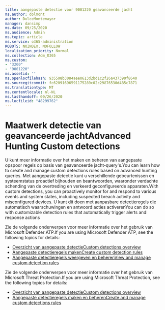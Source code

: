 ```yaml
---
title: aangepaste detectie voor 9001220 geavanceerde jacht
ms.author: dolmont
author: DulceMontemayor
manager: dansimp
ms.date: 09/25/2020
ms.audience: Admin
ms.topic: article
ms.service: o365-administration
ROBOTS: NOINDEX, NOFOLLOW
localization_priority: Normal
ms.collection: Adm_O365
ms.custom:
- "3200"
- "9001220"
ms.assetid: ''
ms.openlocfilehash: 935508b3084aee0613d2bd1c2f26a437390f8640
ms.sourcegitcommit: fc62091696591175280c02c29876530d485c7871
ms.translationtype: MT
ms.contentlocale: nl-NL
ms.lasthandoff: 09/26/2020
ms.locfileid: "48299762"
---
```

# <a name="advanced-hunting-custom-detections"></a><span data-ttu-id="4481f-102">Maatwerk detectie van geavanceerde jacht</span><span class="sxs-lookup"><span data-stu-id="4481f-102">Advanced Hunting Custom detections</span></span>

<span data-ttu-id="4481f-103">U kunt meer informatie over het maken en beheren van aangepaste opspoor regels op basis van geavanceerde jacht-query's.</span><span class="sxs-lookup"><span data-stu-id="4481f-103">You can learn how to create and manage custom detections rules based on advanced hunting queries.</span></span> <span data-ttu-id="4481f-104">Met aangepaste detectie kunt u verschillende gebeurtenissen en systeemstatus proactief bijhouden en beantwoorden, waaronder verdachte schending van de overtreding en verkeerd geconfigureerde apparaten.</span><span class="sxs-lookup"><span data-stu-id="4481f-104">With custom detections, you can proactively monitor for and respond to various events and system states, including suspected breach activity and misconfigured devices.</span></span> <span data-ttu-id="4481f-105">U kunt dit doen met aanpasbare detectieregels die automatisch waarschuwingen en antwoord acties activeren</span><span class="sxs-lookup"><span data-stu-id="4481f-105">You can do so with customizable detection rules that automatically trigger alerts and response actions</span></span>
  
<span data-ttu-id="4481f-106">Zie de volgende onderwerpen voor meer informatie over het gebruik van Microsoft Defender ATP.</span><span class="sxs-lookup"><span data-stu-id="4481f-106">If you are using Microsoft Defender ATP, see the following topics for details:</span></span> 
- [<span data-ttu-id="4481f-107">Overzicht van aangepaste detectie</span><span class="sxs-lookup"><span data-stu-id="4481f-107">Custom detections overview</span></span>](https://docs.microsoft.com/windows/security/threat-protection/microsoft-defender-atp/overview-custom-detections)
- [<span data-ttu-id="4481f-108">Aangepaste detectieregels maken</span><span class="sxs-lookup"><span data-stu-id="4481f-108">Create custom detection rules</span></span>](https://docs.microsoft.com/windows/security/threat-protection/microsoft-defender-atp/custom-detection-rules)
- [<span data-ttu-id="4481f-109">Aangepaste detectieregels weergeven en beheren</span><span class="sxs-lookup"><span data-stu-id="4481f-109">View and manage custom detection rules</span></span>](https://docs.microsoft.com/windows/security/threat-protection/microsoft-defender-atp/custom-detections-manage)

<span data-ttu-id="4481f-110">Zie de volgende onderwerpen voor meer informatie over het gebruik van Microsoft Threat Protection.</span><span class="sxs-lookup"><span data-stu-id="4481f-110">If you are using Microsoft Threat Protection, see the following topics for details:</span></span> 
- [<span data-ttu-id="4481f-111">Overzicht van aangepaste detectie</span><span class="sxs-lookup"><span data-stu-id="4481f-111">Custom detections overview</span></span>](https://docs.microsoft.com/microsoft-365/security/mtp/custom-detections-overview)
- [<span data-ttu-id="4481f-112">Aangepaste detectieregels maken en beheren</span><span class="sxs-lookup"><span data-stu-id="4481f-112">Create and manage custom detections rules</span></span>](https://docs.microsoft.com/microsoft-365/security/mtp/custom-detection-rules)
